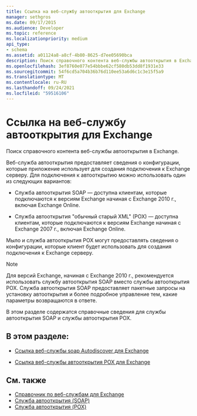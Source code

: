 ```yaml
---
title: Ссылка на веб-службу автооткрытия для Exchange
manager: sethgros
ms.date: 09/17/2015
ms.audience: Developer
ms.topic: reference
ms.localizationpriority: medium
api_type:
- schema
ms.assetid: a01124a8-a8cf-4b80-8625-d7ee05690bca
description: Поиск справочного контента веб-службы автооткрытия в Exchange.
ms.openlocfilehash: 3ef8760e077e54bbbe62cf580db53dd8f1931e33
ms.sourcegitcommit: 54f6cd5a704b36b76d110ee53a6d6c1c3e15f5a9
ms.translationtype: MT
ms.contentlocale: ru-RU
ms.lasthandoff: 09/24/2021
ms.locfileid: "59516106"
---
```

# <a name="autodiscover-web-service-reference-for-exchange"></a>Ссылка на веб-службу автооткрытия для Exchange

Поиск справочного контента веб-службы автооткрытия в Exchange.
  
Веб-служба автооткрытия предоставляет сведения о конфигурации, которые приложение использует для создания подключения к Exchange серверу. Для подключения к автооткрытию можно использовать один из следующих вариантов:
  
- Служба автооткрытия SOAP — доступна клиентам, которые подключаются к версиям Exchange начиная с Exchange 2010 г., включая Exchange Online.
    
- Служба автооткрытия "обычный старый XML" (POX) — доступна клиентам, которые подключаются к версиям Exchange начиная с Exchange 2007 г., включая Exchange Online. 
    
Мыло и служба автооткрытия POX могут предоставлять сведения о конфигурации, которые клиент будет использовать для создания подключения к Exchange серверу.
  
> [!NOTE]
> Для версий Exchange, начиная с Exchange 2010 г., рекомендуется использовать службу автооткрытия SOAP вместо службы автооткрытия POX. Служба автооткрытия SOAP предоставляет пакетные запросы на установку автооткрытия и более подробное управление тем, какие параметры возвращаются в ответе. 
  
В этом разделе содержатся справочные сведения для службы автооткрытия SOAP и службы автооткрытия POX.
  
## <a name="in-this-section"></a>В этом разделе:
<a name="bk_InThisSection"> </a>

- [Ссылка веб-службы soap Autodiscover для Exchange](soap-autodiscover-web-service-reference-for-exchange.md)
    
- [Ссылка веб-службы автооткрытия POX для Exchange](pox-autodiscover-web-service-reference-for-exchange.md)
    
## <a name="see-also"></a>См. также

- [Справочник по веб-службам для Exchange](web-services-reference-for-exchange.md)
- [Служба автооткрытия (SOAP)](https://msdn.microsoft.com/library/e24d1a1f-0d20-4bd9-ae4c-9112ecacea78%28Office.15%29.aspx)
- [Служба автооткрытия (POX)](https://msdn.microsoft.com/library/13c54de3-a91c-4424-8732-99dd8f2162ec%28Office.15%29.aspx)
    

